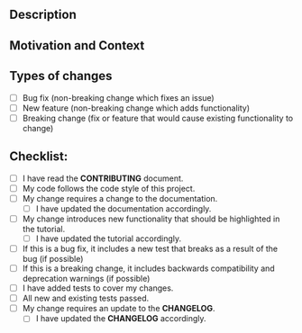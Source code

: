 <!--- Provide a general summary of your changes in the Title above -->

## Description
<!--- Describe your changes in detail -->

## Motivation and Context
<!--- Why is this change required? What problem does it solve? -->
<!--- If it fixes an open issue, please link to the issue here. -->

## Types of changes
<!--- What types of changes does your code introduce? Put an `x` in all the boxes that apply: -->
- [ ] Bug fix (non-breaking change which fixes an issue)
- [ ] New feature (non-breaking change which adds functionality)
- [ ] Breaking change (fix or feature that would cause existing functionality to change)

## Checklist:
<!--- Go over all the following points, and put an `x` in all the boxes that apply. -->
<!--- If you're unsure about any of these, don't hesitate to ask. We're here to help! -->
- [ ] I have read the **CONTRIBUTING** document.
- [ ] My code follows the code style of this project.
- [ ] My change requires a change to the documentation.
  - [ ] I have updated the documentation accordingly.
- [ ] My change introduces new functionality that should be highlighted in the tutorial.
  - [ ] I have updated the tutorial accordingly.
- [ ] If this is a bug fix, it includes a new test that breaks as a result of the bug (if possible)
- [ ] If this is a breaking change, it includes backwards compatibility and deprecation warnings (if possible)
- [ ] I have added tests to cover my changes.
- [ ] All new and existing tests passed.
- [ ] My change requires an update to the **CHANGELOG**.
  - [ ] I have updated the **CHANGELOG** accordingly.

